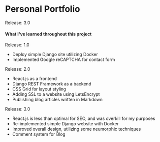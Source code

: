 Personal Portfolio
==================

Release: 3.0

#### What I've learned throughout this project

Release: 1.0

- Deploy simple Django site utilizing Docker
- Implemented Google reCAPTCHA for contact form

Release: 2.0

- React.js as a frontend
- Django REST Framework as a backend
- CSS Grid for layout styling
- Adding SSL to a website using LetsEncrypt
- Publishing blog articles written in Markdown

Release: 3.0

- React.js is less than optimal for SEO, and was overkill for my purposes
- Re-implemented simple Django website with Docker
- Improved overall design, utilizing some neumorphic techniques
- Comment system for Blog
